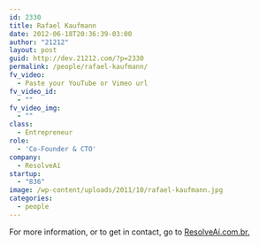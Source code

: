 ```yaml
---
id: 2330
title: Rafael Kaufmann
date: 2012-06-18T20:36:39-03:00
author: "21212"
layout: post
guid: http://dev.21212.com/?p=2330
permalink: /people/rafael-kaufmann/
fv_video:
  - Paste your YouTube or Vimeo url
fv_video_id:
  - ""
fv_video_img:
  - ""
class:
  - Entrepreneur
role:
  - 'Co-Founder & CTO'
company:
  - ResolveAí
startup:
  - "836"
image: /wp-content/uploads/2011/10/rafael-kaufmann.jpg
categories:
  - people
---
```

For more information, or to get in contact, go to <a href="http://www.resolveai.com.br." target="_blank">ResolveAí.com.br.</a>